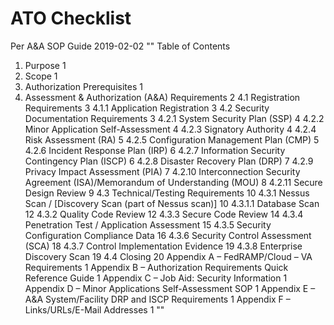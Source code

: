 # ATO Checklist

Per A&A SOP Guide 2019-02-02
""
Table of Contents
1.	Purpose	1
2.	Scope	1
3.	Authorization Prerequisites	1
4.	Assessment & Authorization (A&A) Requirements	2
4.1	Registration Requirements	3
4.1.1	Application Registration	3
4.2	Security Documentation Requirements	3
4.2.1	System Security Plan (SSP)	4
4.2.2	Minor Application Self-Assessment	4
4.2.3	Signatory Authority	4
4.2.4	Risk Assessment (RA)	5
4.2.5	Configuration Management Plan (CMP)	5
4.2.6	Incident Response Plan (IRP)	6
4.2.7	Information Security Contingency Plan (ISCP)	6
4.2.8	Disaster Recovery Plan (DRP)	7
4.2.9	Privacy Impact Assessment (PIA)	7
4.2.10	Interconnection Security Agreement (ISA)/Memorandum of Understanding (MOU)	8
4.2.11	Secure Design Review	9
4.3	Technical/Testing Requirements	10
4.3.1	Nessus Scan / [Discovery Scan (part of Nessus scan)]	10
4.3.1.1	Database Scan	12
4.3.2 Quality Code Review	12
4.3.3	Secure Code Review	14
4.3.4	Penetration Test / Application Assessment	15
4.3.5	Security Configuration Compliance Data	16
4.3.6	Security Control Assessment (SCA)	18
4.3.7 Control Implementation Evidence	19
4.3.8 Enterprise Discovery Scan	19
4.4	Closing	20
Appendix A – FedRAMP/Cloud – VA Requirements	1
Appendix B – Authorization Requirements Quick Reference Guide	1
Appendix C – Job Aid: Security Information	1
Appendix D – Minor Applications Self-Assessment SOP	1
Appendix E – A&A System/Facility DRP and ISCP Requirements	1
Appendix F – Links/URLs/E-Mail Addresses	1
""



